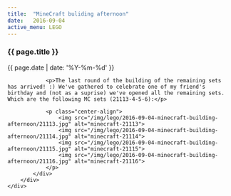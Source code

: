 ```yaml
---
title:  "MineCraft buliding afternoon"
date:   2016-09-04
active_menu: LEGO
---
```


<div class="section post-content--{{ page.date | date: '%Y-%m-%d' }}">
    <div class="container">
        <div class="row">
            <div class="col s10 post-content">
                <h3>{{ page.title }}</h3>
                <p class="post-date">{{ page.date | date: '%Y-%m-%d' }}</p>
                
                <p>The last round of the building of the remaining sets has arrived! :) We've gathered to celebrate one of my friend's birthday and (not as a suprise) we've opened all the remaining sets. Which are the following MC sets (21113-4-5-6):</p>

                <p class="center-align">
                    <img src="/img/lego/2016-09-04-minecraft-building-afternoon/21113.jpg" alt="minecraft-21113">
                    <img src="/img/lego/2016-09-04-minecraft-building-afternoon/21114.jpg" alt="minecraft-21114">
                    <img src="/img/lego/2016-09-04-minecraft-building-afternoon/21115.jpg" alt="minecraft-21115">
                    <img src="/img/lego/2016-09-04-minecraft-building-afternoon/21116.jpg" alt="minecraft-21116">
                </p>
            </div>
        </div>
    </div>
</div>